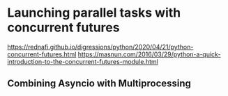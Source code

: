 # Launching parallel tasks with concurrent futures

https://rednafi.github.io/digressions/python/2020/04/21/python-concurrent-futures.html
https://masnun.com/2016/03/29/python-a-quick-introduction-to-the-concurrent-futures-module.html 

## Combining Asyncio with Multiprocessing